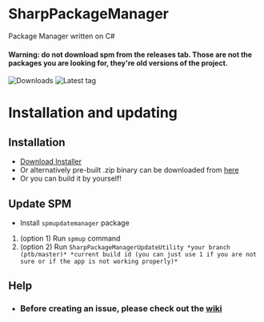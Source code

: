 # SharpPackageManager
Package Manager written on C#
#### Warning: do not download spm from the releases tab. Those are not the packages you are looking for, they're old versions of the project.

![Downloads](https://img.shields.io/github/downloads/bultek/SharpPackageManager/total?style=for-the-badge) ![Latest tag](https://img.shields.io/github/v/tag/bultek/SharpPackageManager?style=for-the-badge)


# Installation and updating
## Installation
  * [Download Installer](http://repo.bultek.com.ua/SPM-BINARY/SPMinstaller.zip) 
  * Or alternatively pre-built .zip binary can be downloaded from [here](https://github.com/Bultek/SharpPackageManager/releases)
  * Or you can build it by yourself!
## Update SPM
  * Install ```spmupdatemanager``` package
  1. (option 1) Run ```spmup``` command
  2. (option 2) Run ```SharpPackageManagerUpdateUtility *your branch (ptb/master)* *current build id (you can just use 1 if you are not sure or if the app is not working properly)*```

## Help
  * ### Before creating an issue, please check out the [wiki](https://github.com/Bultek/SharpPackageManager/wiki)
